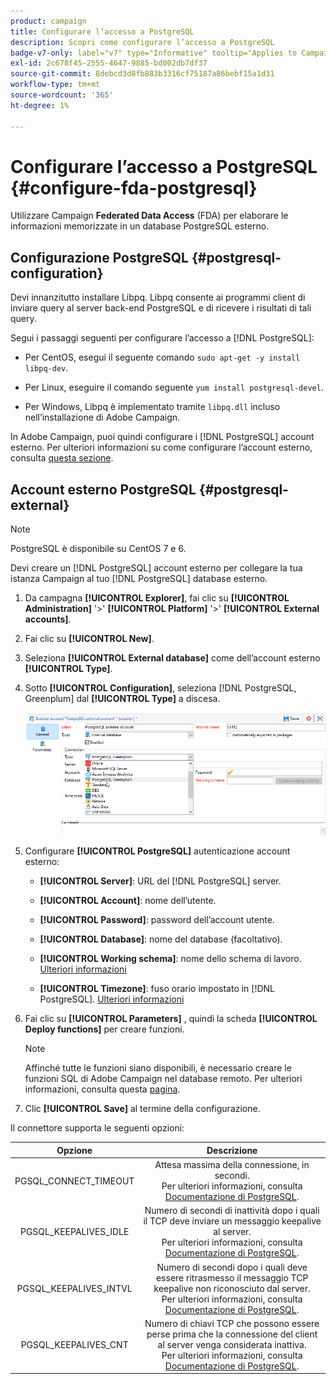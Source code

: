 ```yaml
---
product: campaign
title: Configurare l’accesso a PostgreSQL
description: Scopri come configurare l’accesso a PostgreSQL
badge-v7-only: label="v7" type="Informative" tooltip="Applies to Campaign Classic v7 only"
exl-id: 2c678f45-2555-4647-9885-bd002db7df37
source-git-commit: 8debcd3d8fb883b3316cf75187a86bebf15a1d31
workflow-type: tm+mt
source-wordcount: '365'
ht-degree: 1%

---
```


# Configurare l’accesso a PostgreSQL {#configure-fda-postgresql}



Utilizzare Campaign **Federated Data Access** (FDA) per elaborare le informazioni memorizzate in un database PostgreSQL esterno.

## Configurazione PostgreSQL {#postgresql-configuration}

Devi innanzitutto installare Libpq. Libpq consente ai programmi client di inviare query al server back-end PostgreSQL e di ricevere i risultati di tali query.

Segui i passaggi seguenti per configurare l’accesso a [!DNL PostgreSQL]:

* Per CentOS, esegui il seguente comando `sudo apt-get -y install libpq-dev`.

* Per Linux, eseguire il comando seguente `yum install postgresql-devel`.

* Per Windows, Libpq è implementato tramite `libpq.dll` incluso nell’installazione di Adobe Campaign.

In Adobe Campaign, puoi quindi configurare i [!DNL PostgreSQL] account esterno. Per ulteriori informazioni su come configurare l’account esterno, consulta [questa sezione](#postgresql-external).

## Account esterno PostgreSQL {#postgresql-external}

>[!NOTE]
>
> PostgreSQL è disponibile su CentOS 7 e 6.

Devi creare un [!DNL PostgreSQL] account esterno per collegare la tua istanza Campaign al tuo [!DNL PostgreSQL] database esterno.

1. Da campagna **[!UICONTROL Explorer]**, fai clic su **[!UICONTROL Administration]** &#39;>&#39; **[!UICONTROL Platform]** &#39;>&#39; **[!UICONTROL External accounts]**.

1. Fai clic su **[!UICONTROL New]**.

1. Seleziona **[!UICONTROL External database]** come dell’account esterno **[!UICONTROL Type]**.

1. Sotto **[!UICONTROL Configuration]**, seleziona [!DNL PostgreSQL, Greenplum] dal **[!UICONTROL Type]** a discesa.

   ![](assets/postgresql_1.png)

1. Configurare **[!UICONTROL PostgreSQL]** autenticazione account esterno:

   * **[!UICONTROL Server]**: URL del [!DNL PostgreSQL] server.

   * **[!UICONTROL Account]**: nome dell’utente.

   * **[!UICONTROL Password]**: password dell’account utente.

   * **[!UICONTROL Database]**: nome del database (facoltativo).

   * **[!UICONTROL Working schema]**: nome dello schema di lavoro. [Ulteriori informazioni](https://www.postgresql.org/docs/current/ddl-schemas.html)

   * **[!UICONTROL Timezone]**: fuso orario impostato in [!DNL PostgreSQL]. [Ulteriori informazioni](https://www.postgresql.org/docs/7.2/timezones.html)

1. Fai clic su **[!UICONTROL Parameters]** , quindi la scheda **[!UICONTROL Deploy functions]** per creare funzioni.

   >[!NOTE]
   >
   >Affinché tutte le funzioni siano disponibili, è necessario creare le funzioni SQL di Adobe Campaign nel database remoto. Per ulteriori informazioni, consulta questa [pagina](../../configuration/using/adding-additional-sql-functions.md).

1. Clic **[!UICONTROL Save]** al termine della configurazione.

Il connettore supporta le seguenti opzioni:

| Opzione | Descrizione |
|:-:|:-:|
| PGSQL_CONNECT_TIMEOUT | Attesa massima della connessione, in secondi. <br>Per ulteriori informazioni, consulta [Documentazione di PostgreSQL](https://www.postgresql.org/docs/12/libpq-connect.html#LIBPQ-CONNECT-CONNECT-TIMEOUT). |
| PGSQL_KEEPALIVES_IDLE | Numero di secondi di inattività dopo i quali il TCP deve inviare un messaggio keepalive al server. <br>Per ulteriori informazioni, consulta [Documentazione di PostgreSQL](https://www.postgresql.org/docs/12/libpq-connect.html#LIBPQ-KEEPALIVES-IDLE). |
| PGSQL_KEEPALIVES_INTVL | Numero di secondi dopo i quali deve essere ritrasmesso il messaggio TCP keepalive non riconosciuto dal server.  <br>Per ulteriori informazioni, consulta [Documentazione di PostgreSQL](https://www.postgresql.org/docs/12/libpq-connect.html#LIBPQ-KEEPALIVES-INTERVAL). |
| PGSQL_KEEPALIVES_CNT | Numero di chiavi TCP che possono essere perse prima che la connessione del client al server venga considerata inattiva. <br>Per ulteriori informazioni, consulta [Documentazione di PostgreSQL](https://www.postgresql.org/docs/12/libpq-connect.html#LIBPQ-KEEPALIVES-COUNT). |
